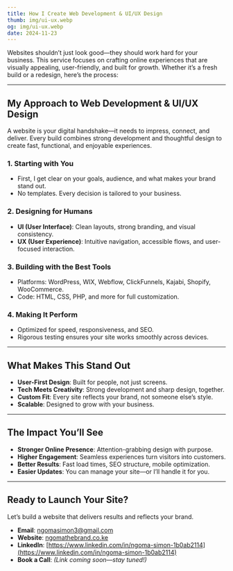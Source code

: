 ```yaml
---
title: How I Create Web Development & UI/UX Design
thumb: img/ui-ux.webp  
og: img/ui-ux.webp 
date: 2024-11-23  
---
```


Websites shouldn’t just look good—they should work hard for your business. This service focuses on crafting online experiences that are visually appealing, user-friendly, and built for growth. Whether it’s a fresh build or a redesign, here’s the process:

---

## My Approach to Web Development & UI/UX Design

A website is your digital handshake—it needs to impress, connect, and deliver. Every build combines strong development and thoughtful design to create fast, functional, and enjoyable experiences.

### 1. Starting with You
- First, I get clear on your goals, audience, and what makes your brand stand out.  
- No templates. Every decision is tailored to your business.

### 2. Designing for Humans
- **UI (User Interface)**: Clean layouts, strong branding, and visual consistency.  
- **UX (User Experience)**: Intuitive navigation, accessible flows, and user-focused interaction.

### 3. Building with the Best Tools
- Platforms: WordPress, WIX, Webflow, ClickFunnels, Kajabi, Shopify, WooCommerce.  
- Code: HTML, CSS, PHP, and more for full customization.

### 4. Making It Perform
- Optimized for speed, responsiveness, and SEO.  
- Rigorous testing ensures your site works smoothly across devices.

---

## What Makes This Stand Out

- **User-First Design**: Built for people, not just screens.  
- **Tech Meets Creativity**: Strong development and sharp design, together.  
- **Custom Fit**: Every site reflects your brand, not someone else’s style.  
- **Scalable**: Designed to grow with your business.

---

## The Impact You’ll See

- **Stronger Online Presence**: Attention-grabbing design with purpose.  
- **Higher Engagement**: Seamless experiences turn visitors into customers.  
- **Better Results**: Fast load times, SEO structure, mobile optimization.  
- **Easier Updates**: You can manage your site—or I’ll handle it for you.

---

## Ready to Launch Your Site?

Let’s build a website that delivers results and reflects your brand.  
- **Email**: [ngomasimon3@gmail.com](mailto:ngomasimon3@gmail.com)  
- **Website**: [ngomathebrand.co.ke](http://ngomathebrand.co.ke)  
- **LinkedIn**: [https://www.linkedin.com/in/ngoma-simon-1b0ab2114](https://www.linkedin.com/in/ngoma-simon-1b0ab2114)  
- **Book a Call**: *(Link coming soon—stay tuned!)*

